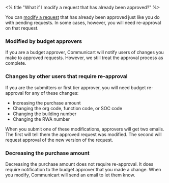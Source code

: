 <% title "What if I modify a request that has already been approved?" %>

You can [modify a request](./modifying_requests) that has already been approved just like you do with pending requests. In some cases, however, you will need re-approval on that request.

### Modified by budget approvers

If you are a budget approver, Communicart will notify users of changes you make to approved requests. However, we still treat the approval process as complete.

### Changes by other users that require re-approval

If you are the submitters or first tier approver, you will need budget re-approval for any of these changes:

- Increasing the purchase amount
- Changing the org code, function code, or SOC code
- Changing the building number
- Changing the RWA number

When you submit one of these modifications, approvers will get two emails. The first will tell them the approved request was modified. The second will request approval of the new version of the request.

### Decreasing the purchase amount

Decreasing the purchase amount does not require re-approval. It does require notification to the budget approver that you made a change. When you modify, Communicart will send an email to let them know.
